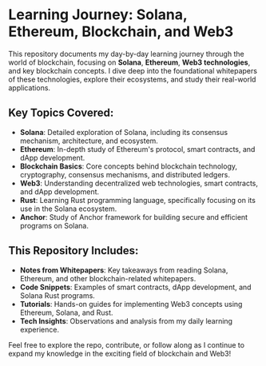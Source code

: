 # Learning Journey: Solana, Ethereum, Blockchain, and Web3

This repository documents my day-by-day learning journey through the world of blockchain, focusing on **Solana**, **Ethereum**, **Web3 technologies**, and key blockchain concepts. I dive deep into the foundational whitepapers of these technologies, explore their ecosystems, and study their real-world applications.

## Key Topics Covered:

- **Solana**: Detailed exploration of Solana, including its consensus mechanism, architecture, and ecosystem.
- **Ethereum**: In-depth study of Ethereum's protocol, smart contracts, and dApp development.
- **Blockchain Basics**: Core concepts behind blockchain technology, cryptography, consensus mechanisms, and distributed ledgers.
- **Web3**: Understanding decentralized web technologies, smart contracts, and dApp development.
- **Rust**: Learning Rust programming language, specifically focusing on its use in the Solana ecosystem.
- **Anchor**: Study of Anchor framework for building secure and efficient programs on Solana.

## This Repository Includes:

- **Notes from Whitepapers**: Key takeaways from reading Solana, Ethereum, and other blockchain-related whitepapers.
- **Code Snippets**: Examples of smart contracts, dApp development, and Solana Rust programs.
- **Tutorials**: Hands-on guides for implementing Web3 concepts using Ethereum, Solana, and Rust.
- **Tech Insights**: Observations and analysis from my daily learning experience.

Feel free to explore the repo, contribute, or follow along as I continue to expand my knowledge in the exciting field of blockchain and Web3!
